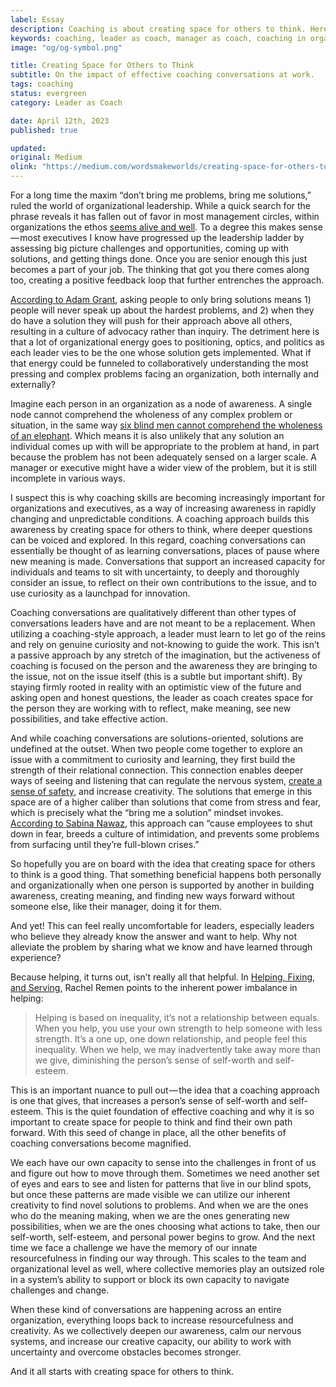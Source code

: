 ```yaml
---
label: Essay
description: Coaching is about creating space for others to think. Here's how.
keywords: coaching, leader as coach, manager as coach, coaching in organizations
image: "og/og-symbol.png"

title: Creating Space for Others to Think
subtitle: On the impact of effective coaching conversations at work.
tags: coaching
status: evergreen
category: Leader as Coach

date: April 12th, 2023
published: true

updated:
original: Medium
olink: "https://medium.com/wordsmakeworlds/creating-space-for-others-to-think-30a6e8b418e1"
---
```


For a long time the maxim “don’t bring me problems, bring me solutions,” ruled the world of organizational leadership. While a quick search for the phrase reveals it has fallen out of favor in most management circles, within organizations the ethos [seems alive and well](https://www.inc.com/jim-schleckser/build-organizational-muscle-encourage-your-team-to-bring-solutions-not-problems.html). To a degree this makes sense — most executives I know have progressed up the leadership ladder by assessing big picture challenges and opportunities, coming up with solutions, and getting things done. Once you are senior enough this just becomes a part of your job. The thinking that got you there comes along too, creating a positive feedback loop that further entrenches the approach.

[According to Adam Grant](https://ecorner.stanford.edu/clips/encourage-a-culture-of-inquiry), asking people to only bring solutions means 1) people will never speak up about the hardest problems, and 2) when they do have a solution they will push for their approach above all others, resulting in a culture of advocacy rather than inquiry. The detriment here is that a lot of organizational energy goes to positioning, optics, and politics as each leader vies to be the one whose solution gets implemented. What if that energy could be funneled to collaboratively understanding the most pressing and complex problems facing an organization, both internally and externally?

Imagine each person in an organization as a node of awareness. A single node cannot comprehend the wholeness of any complex problem or situation, in the same way [six blind men cannot comprehend the wholeness of an elephant](https://allpoetry.com/The-Blind-Man-And-The-Elephant). Which means it is also unlikely that any solution an individual comes up with will be appropriate to the problem at hand, in part because the problem has not been adequately sensed on a larger scale. A manager or executive might have a wider view of the problem, but it is still incomplete in various ways.

I suspect this is why coaching skills are becoming increasingly important for organizations and executives, as a way of increasing awareness in rapidly changing and unpredictable conditions. A coaching approach builds this awareness by creating space for others to think, where deeper questions can be voiced and explored. In this regard, coaching conversations can essentially be thought of as learning conversations, places of pause where new meaning is made. Conversations that support an increased capacity for individuals and teams to sit with uncertainty, to deeply and thoroughly consider an issue, to reflect on their own contributions to the issue, and to use curiosity as a launchpad for innovation.

Coaching conversations are qualitatively different than other types of conversations leaders have and are not meant to be a replacement. When utilizing a coaching-style approach, a leader must learn to let go of the reins and rely on genuine curiosity and not-knowing to guide the work. This isn’t a passive approach by any stretch of the imagination, but the activeness of coaching is focused on the person and the awareness they are bringing to the issue, not on the issue itself (this is a subtle but important shift). By staying firmly rooted in reality with an optimistic view of the future and asking open and honest questions, the leader as coach creates space for the person they are working with to reflect, make meaning, see new possibilities, and take effective action.

And while coaching conversations are solutions-oriented, solutions are undefined at the outset. When two people come together to explore an issue with a commitment to curiosity and learning, they first build the strength of their relational connection. This connection enables deeper ways of seeing and listening that can regulate the nervous system, [create a sense of safety](https://medium.com/reboot-leadership-resiliency/leading-consciously-staying-relational-with-presence-and-attunement-a6af1d1233f6), and increase creativity. The solutions that emerge in this space are of a higher caliber than solutions that come from stress and fear, which is precisely what the “bring me a solution” mindset invokes. [According to Sabina Nawaz](https://hbr.org/2017/09/the-problem-with-saying-dont-bring-me-problems-bring-me-solutions), this approach can “cause employees to shut down in fear, breeds a culture of intimidation, and prevents some problems from surfacing until they’re full-blown crises.”

So hopefully you are on board with the idea that creating space for others to think is a good thing. That something beneficial happens both personally and organizationally when one person is supported by another in building awareness, creating meaning, and finding new ways forward without someone else, like their manager, doing it for them.

And yet! This can feel really uncomfortable for leaders, especially leaders who believe they already know the answer and want to help. Why not alleviate the problem by sharing what we know and have learned through experience?

Because helping, it turns out, isn’t really all that helpful. In [Helping, Fixing, and Serving](https://www.awakin.org/v2/read/view.php?tid=127), Rachel Remen points to the inherent power imbalance in helping:

> Helping is based on inequality, it’s not a relationship between equals. When you help, you use your own strength to help someone with less strength. It’s a one up, one down relationship, and people feel this inequality. When we help, we may inadvertently take away more than we give, diminishing the person’s sense of self-worth and self-esteem.

This is an important nuance to pull out — the idea that a coaching approach is one that gives, that increases a person’s sense of self-worth and self-esteem. This is the quiet foundation of effective coaching and why it is so important to create space for people to think and find their own path forward. With this seed of change in place, all the other benefits of coaching conversations become magnified.

We each have our own capacity to sense into the challenges in front of us and figure out how to move through them. Sometimes we need another set of eyes and ears to see and listen for patterns that live in our blind spots, but once these patterns are made visible we can utilize our inherent creativity to find novel solutions to problems. And when we are the ones who do the meaning making, when we are the ones generating new possibilities, when we are the ones choosing what actions to take, then our self-worth, self-esteem, and personal power begins to grow. And the next time we face a challenge we have the memory of our innate resourcefulness in finding our way through. This scales to the team and organizational level as well, where collective memories play an outsized role in a system’s ability to support or block its own capacity to navigate challenges and change.

When these kind of conversations are happening across an entire organization, everything loops back to increase resourcefulness and creativity. As we collectively deepen our awareness, calm our nervous systems, and increase our creative capacity, our ability to work with uncertainty and overcome obstacles becomes stronger.

And it all starts with creating space for others to think.

